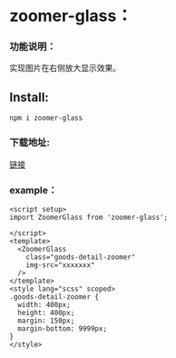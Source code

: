 # zoomer-glass：

###  功能说明：

实现图片在右侧放大显示效果。

## Install:

```shell
npm i zoomer-glass
```

###  下载地址:

[链接](https://github.com/zhanglang-77/zoomer-glass)

### example：

````vue
<script setup>
import ZoomerGlass from 'zoomer-glass';

</script>
<template>
  <ZoomerGlass
    class="goods-detail-zoomer"
    img-src="xxxxxxx"
  />
</template>
<style lang="scss" scoped>
.goods-detail-zoomer {
  width: 400px;
  height: 400px;
  margin: 150px;
  margin-bottom: 9999px;
}
</style>
````

